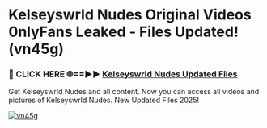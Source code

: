 # Kelseyswrld Nudes Original Videos 0nlyFans Leaked - Files Updated! (vn45g)

<h3>🔴 CLICK HERE 🌐==►► <a href="https://tinyurl.com/yc6ubb5a" rel="nofollow">Kelseyswrld Nudes Updated Files</a></h3>

Get Kelseyswrld Nudes and all content. Now you can access all videos and pictures of Kelseyswrld Nudes. New Updated Files 2025!

[![vn45g](https://i.imgur.com/7eu0CRL.gif)](https://tinyurl.com/yc6ubb5a)

